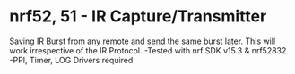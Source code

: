 # nrf52, 51 - IR Capture/Transmitter

Saving IR Burst from any remote and send the same burst later. This will work irrespective of the IR Protocol.
  -Tested with nrf SDK v15.3 & nrf52832
  -PPI, Timer, LOG Drivers required

